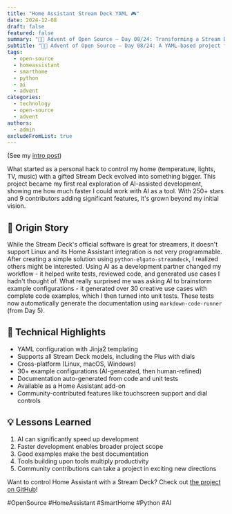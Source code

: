 ```yaml
---
title: "Home Assistant Stream Deck YAML 🎮"
date: 2024-12-08
draft: false
featured: false
summary: "🎄🎁 Advent of Open Source – Day 08/24: Transforming a Stream Deck into a powerful, customizable Home Assistant controller."
subtitle: "🎄🎁 Advent of Open Source – Day 08/24: A YAML-based project for controlling Home Assistant with a Stream Deck, enhanced by AI."
tags:
  - open-source
  - homeassistant
  - smarthome
  - python
  - ai
  - advent
categories:
  - technology
  - open-source
  - advent
authors:
  - admin
excludeFromList: true
---
```


(See my [intro post](../))

What started as a personal hack to control my home (temperature, lights, TV, music) with a gifted Stream Deck evolved into something bigger. This project became my first real exploration of AI-assisted development, showing me how much faster I could work with AI as a tool. With 250+ stars and 9 contributors adding significant features, it's grown beyond my initial vision.

## 📖 Origin Story

While the Stream Deck's official software is great for streamers, it doesn't support Linux and its Home Assistant integration is not very programmable. After creating a simple solution using `python-elgato-streamdeck`, I realized others might be interested. Using AI as a development partner changed my workflow - it helped write tests, reviewed code, and generated use cases I hadn't thought of. What really surprised me was asking AI to brainstorm example configurations - it generated over 30 creative use cases with complete code examples, which I then turned into unit tests. These tests now automatically generate the documentation using `markdown-code-runner` (from Day 5).

## 🔧 Technical Highlights

- YAML configuration with Jinja2 templating
- Supports all Stream Deck models, including the Plus with dials
- Cross-platform (Linux, macOS, Windows)
- 30+ example configurations (AI-generated, then human-refined)
- Documentation auto-generated from code and unit tests
- Available as a Home Assistant add-on
- Community-contributed features like touchscreen support and dial controls

## 💡 Lessons Learned

1. AI can significantly speed up development
2. Faster development enables broader project scope
3. Good examples make the best documentation
4. Tools building upon tools multiply productivity
5. Community contributions can take a project in exciting new directions

Want to control Home Assistant with a Stream Deck? Check out [the project on GitHub](https://github.com/basnijholt/home-assistant-streamdeck-yaml)!

#OpenSource #HomeAssistant #SmartHome #Python #AI
